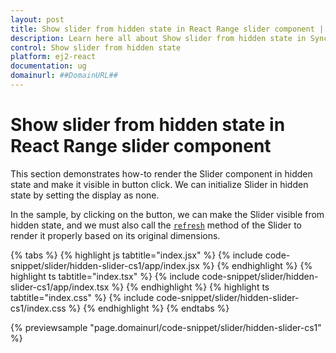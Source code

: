 ```yaml
---
layout: post
title: Show slider from hidden state in React Range slider component | Syncfusion
description: Learn here all about Show slider from hidden state in Syncfusion React Range slider component of Syncfusion Essential JS 2 and more.
control: Show slider from hidden state 
platform: ej2-react
documentation: ug
domainurl: ##DomainURL##
---
```


# Show slider from hidden state in React Range slider component

This section demonstrates how-to render the Slider component in hidden state and make it visible in button click. We can initialize Slider in hidden state by setting the display as none.

In the sample, by clicking on the button, we can make the Slider visible from hidden state, and we must also call the [`refresh`](https://ej2.syncfusion.com/javascript/documentation/api/base/component/#refresh) method of the Slider to render it properly based on its original dimensions.

{% tabs %}
{% highlight js tabtitle="index.jsx" %}
{% include code-snippet/slider/hidden-slider-cs1/app/index.jsx %}
{% endhighlight %}
{% highlight ts tabtitle="index.tsx" %}
{% include code-snippet/slider/hidden-slider-cs1/app/index.tsx %}
{% endhighlight %}
{% highlight ts tabtitle="index.css" %}
{% include code-snippet/slider/hidden-slider-cs1/index.css %}
{% endhighlight %}
{% endtabs %}

 {% previewsample "page.domainurl/code-snippet/slider/hidden-slider-cs1" %}

